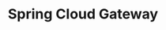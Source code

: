 ---
type: docs
title: "Spring Cloud Gateway"
linkTitle: "Spring Cloud Gateway"
weight: 10
description: "Spring Cloud Gateway源码解析和开发案例"
---